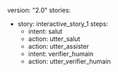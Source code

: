 
version: "2.0"
stories:
- story: interactive_story_1
  steps:
  - intent: salut
  - action: utter_salut
  - action: utter_assister
  - intent: verifier_humain
  - action: utter_verifier_humain
  

